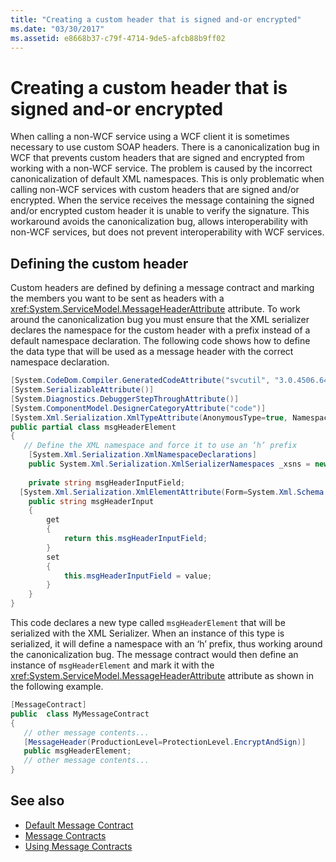 ```yaml
---
title: "Creating a custom header that is signed and-or encrypted"
ms.date: "03/30/2017"
ms.assetid: e8668b37-c79f-4714-9de5-afcb88b9ff02
---
```

# Creating a custom header that is signed and-or encrypted
When calling a non-WCF service using a WCF client it is sometimes necessary to use custom SOAP headers. There is a canonicalization bug in WCF that prevents custom headers that are signed and encrypted from working with a non-WCF service. The problem is caused by the incorrect canonicalization of default XML namespaces. This is only problematic when calling non-WCF services with custom headers that are signed and/or encrypted.  When the service receives the message containing the signed and/or encrypted custom header it is unable to verify the signature. This workaround avoids the canonicalization bug, allows interoperability with non-WCF services, but does not prevent interoperability with WCF services.  
  
## Defining the custom header  
 Custom headers are defined by defining a message contract and marking the members you want to be sent as headers with a <xref:System.ServiceModel.MessageHeaderAttribute> attribute. To work around the canonicalization bug you must ensure that the XML serializer declares the namespace for the custom header with a prefix instead of a default namespace declaration. The following code shows how to define the data type that will be used as a message header with the correct namespace declaration.  
  
```csharp
[System.CodeDom.Compiler.GeneratedCodeAttribute("svcutil", "3.0.4506.648")]  
[System.SerializableAttribute()]  
[System.Diagnostics.DebuggerStepThroughAttribute()]  
[System.ComponentModel.DesignerCategoryAttribute("code")]  
[System.Xml.Serialization.XmlTypeAttribute(AnonymousType=true, Namespace="http://www.example.org/getMessage/")]  
public partial class msgHeaderElement  
{  
   // Define the XML namespace and force it to use an ‘h’ prefix  
    [System.Xml.Serialization.XmlNamespaceDeclarations]  
    public System.Xml.Serialization.XmlSerializerNamespaces _xsns = new System.Xml.Serialization.XmlSerializerNamespaces(new System.Xml.XmlQualifiedName[] { new System.Xml.XmlQualifiedName("h", "http://www.example.org/getMessage/") });  
  
    private string msgHeaderInputField;  
  [System.Xml.Serialization.XmlElementAttribute(Form=System.Xml.Schema.XmlSchemaForm.Unqualified, Order=0)]  
    public string msgHeaderInput  
    {  
        get  
        {  
            return this.msgHeaderInputField;  
        }  
        set  
        {  
            this.msgHeaderInputField = value;  
        }  
    }  
}  
```  
  
 This code declares a new type called `msgHeaderElement` that will be serialized with the XML Serializer. When an instance of this type is serialized, it will define a namespace with an ‘h’ prefix, thus working around the canonicalization bug.  The message contract would then define an instance of `msgHeaderElement` and mark it with the <xref:System.ServiceModel.MessageHeaderAttribute> attribute as shown in the following example.  
  
```csharp
[MessageContract]  
public  class MyMessageContract  
{  
   // other message contents...  
   [MessageHeader(ProductionLevel=ProtectionLevel.EncryptAndSign)]  
   public msgHeaderElement;  
   // other message contents...  
}  
```  
  
## See also

- [Default Message Contract](../samples/default-message-contract.md)
- [Message Contracts](../samples/message-contracts.md)
- [Using Message Contracts](using-message-contracts.md)
